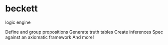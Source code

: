 beckett
=======

logic engine

Define and group propositions
Generate truth tables
Create inferences
Spec against an axiomatic framework
And more!

